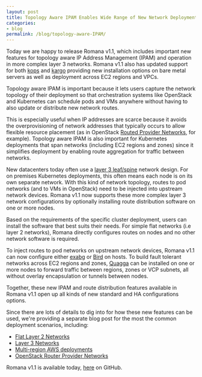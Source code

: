 ```yaml
---
layout: post
title: Topology Aware IPAM Enables Wide Range of New Network Deployments 
categories:
- blog
permalink: /blog/topology-aware-IPAM/
---
```


Today we are happy to release Romana v1.1, which includes important new features for topology aware IP Address Management (IPAM) and operation in more complex layer 3 networks. Romana v1.1 also has updated support for both [kops](https://github.com/kubernetes/kops) and [kargo]( https://github.com/kubernetes-incubator/kargo) providing new installation options on bare metal servers as well as deployment across EC2 regions and VPCs.

Topology aware IPAM is important because it lets users capture the network topology of their deployment so that orchestration systems like OpenStack and Kubernetes can schedule pods and VMs anywhere without having to also update or distribute new network routes. 

This is especially useful when IP addresses are scarce because it avoids the overprovisioning of network addresses that typically occurs to allow flexible resource placement (as in OpenStack [Routed Provider Networks](https://docs.openstack.org/ocata/networking-guide/config-routed-networks.html), for example). Topology aware IPAM is also important for Kubernetes deployments that span networks (including EC2 regions and zones) since it simplifies deployment by enabling route aggregation for traffic between networks. 

New datacenters today often use a [layer 3 leaf/spine](http://searchdatacenter.techtarget.com/feature/Data-center-network-design-moves-from-tree-to-leaf) network design. For on premises Kubernetes deployments, this often means each node is on its own separate network. With this kind of network topology, routes to pod networks (and to VMs in OpenStack) need to be injected into upstream network devices. Romana v1.1 now supports these more complex layer 3 network configurations by optionally installing route distribution software on one or more nodes. 

Based on the requirements of the specific cluster deployment, users can install the software that best suits their needs. For simple flat networks (i.e layer 2 networks), Romana directly configures routes on nodes and no other network software is required.

To inject routes to pod networks on upstream network devices, Romana v1.1 can now configure either [exabg](https://github.com/Exa-Networks/exabgp/wiki) or [Bird]( http://bird.network.cz/) on hosts. To build fault tolerant networks across EC2 regions and zones, [Quagga](http://www.nongnu.org/quagga/) can be installed on one or more nodes to forward traffic between regions, zones or VCP subnets, all without overlay encapsulation or tunnels between nodes.

Together, these new IPAM and route distribution features available in Romana v1.1 open up all kinds of new standard and HA configurations options.

Since there are lots of details to dig into for how these new features can be used, we're providing a separate blog post for the most the common deployment scenarios, including:

* [Flat Layer 2 Networks](/blog/layer-2-networks/)
* [Layer 3 Networks](/blog/layer-3-networks/)
* [Multi-region AWS deployments](/blog/multi-region-networks/)
* [OpenStack Router Provider Networks](/blog/routed-provider-networks/)

Romana v1.1 is available today, [here](https://github.com/romana/romana) on GitHub. 
